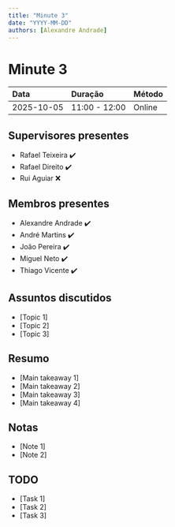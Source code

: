 ```yaml
---
title: "Minute 3"
date: "YYYY-MM-DD"
authors: [Alexandre Andrade]
---
```


# Minute 3

| **Data** | **Duração** | **Método** | 
|:----------|:------------|:-------------|
| 2025-10-05 | 11:00 - 12:00| Online |

## Supervisores presentes
- Rafael Teixeira ✔️
- Rafael Direito ✔️
- Rui Aguiar ❌

## Membros presentes
- Alexandre Andrade ✔️
- André Martins ✔️
- João Pereira ✔️
- Miguel Neto ✔️
- Thiago Vicente ✔️

## Assuntos discutidos
- [Topic 1]
- [Topic 2]
- [Topic 3]

## Resumo
- [Main takeaway 1]
- [Main takeaway 2]
- [Main takeaway 3]
- [Main takeaway 4]

## Notas
- [Note 1]
- [Note 2]

## TODO
- [Task 1]
- [Task 2]
- [Task 3]
